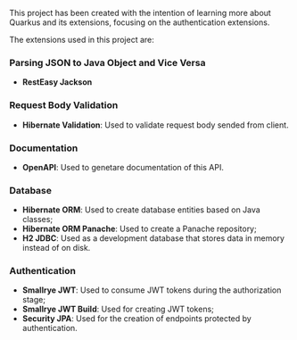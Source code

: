 This project has been created with the intention of learning more about Quarkus and its extensions, focusing on the authentication extensions.

The extensions used in this project are:

### Parsing JSON to Java Object and Vice Versa
- **RestEasy Jackson**

### Request Body Validation
- **Hibernate Validation**: Used to validate request body sended from client.

### Documentation
- **OpenAPI**: Used to genetare documentation of this API.

### Database
- **Hibernate ORM**: Used to create database entities based on Java classes;
- **Hibernate ORM Panache**: Used to create a Panache repository;
- **H2 JDBC**: Used as a development database that stores data in memory instead of on disk.

### Authentication
- **Smallrye JWT**: Used to consume JWT tokens during the authorization stage;
- **Smallrye JWT Build**: Used for creating JWT tokens;
- **Security JPA**: Used for the creation of endpoints protected by authentication.
